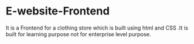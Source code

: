 # E-website-Frontend
It is a Frontend for a clothing store which is built using html and CSS .It is built for learning purpose not for enterprise level purpose.
